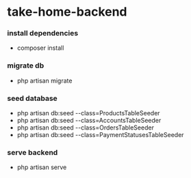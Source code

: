 # take-home-backend

### install dependencies
- composer install

### migrate db
- php artisan migrate

### seed database
- php artisan db:seed --class=ProductsTableSeeder
- php artisan db:seed --class=AccountsTableSeeder
- php artisan db:seed --class=OrdersTableSeeder
- php artisan db:seed --class=PaymentStatusesTableSeeder

### serve backend
- php artisan serve
